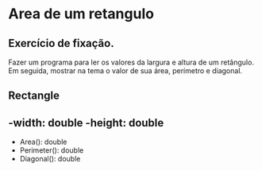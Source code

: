 # Area de um retangulo
## Exercício de fixação.

Fazer um programa para ler os valores da largura e altura de um retângulo. Em seguida, mostrar na tema o valor de sua área, perímetro e diagonal.

## Rectangle
-width: double
-height: double 
-----------------
+ Area(): double
+ Perimeter(): double
+ Diagonal(): double
